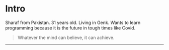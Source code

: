 # Intro

Sharaf from Pakistan. 31 years old. Living in Genk.
Wants to learn programming because it is the future in tough times like Covid.

> Whatever the mind can believe, it can achieve.

---